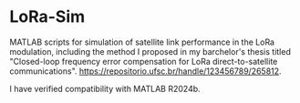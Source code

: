 # LoRa-Sim
MATLAB scripts for simulation of satellite link performance in the LoRa modulation, including the method I proposed in my barchelor's thesis titled "Closed-loop frequency error compensation for LoRa direct-to-satellite communications". https://repositorio.ufsc.br/handle/123456789/265812.

I have verified compatibility with MATLAB R2024b.
